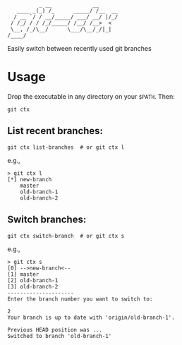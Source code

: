 ```
          _ __             __      
   ____ _(_) /_      _____/ /__  __
  / __ `/ / __/_____/ ___/ __/ |/_/
 / /_/ / / /_/_____/ /__/ /__>  <  
 \__, /_/\__/      \___/\__/_/|_|  
/____/                             
```

Easily switch between recently used git branches

Usage
=====

Drop the executable in any directory on your `$PATH`. Then:

    git ctx

## List recent branches:

    git ctx list-branches  # or git ctx l

e.g.,

    > git ctx l
    [*] new-branch
        master
        old-branch-1
        old-branch-2

## Switch branches:

    git ctx switch-branch  # or git ctx s

e.g.,

    > git ctx s
    [0] -->new-branch<--
    [1] master
    [2] old-branch-1
    [3] old-branch-2
    ---------------------
    Enter the branch number you want to switch to:

    2
    Your branch is up to date with 'origin/old-branch-1'.

    Previous HEAD position was ...
    Switched to branch 'old-branch-1'
